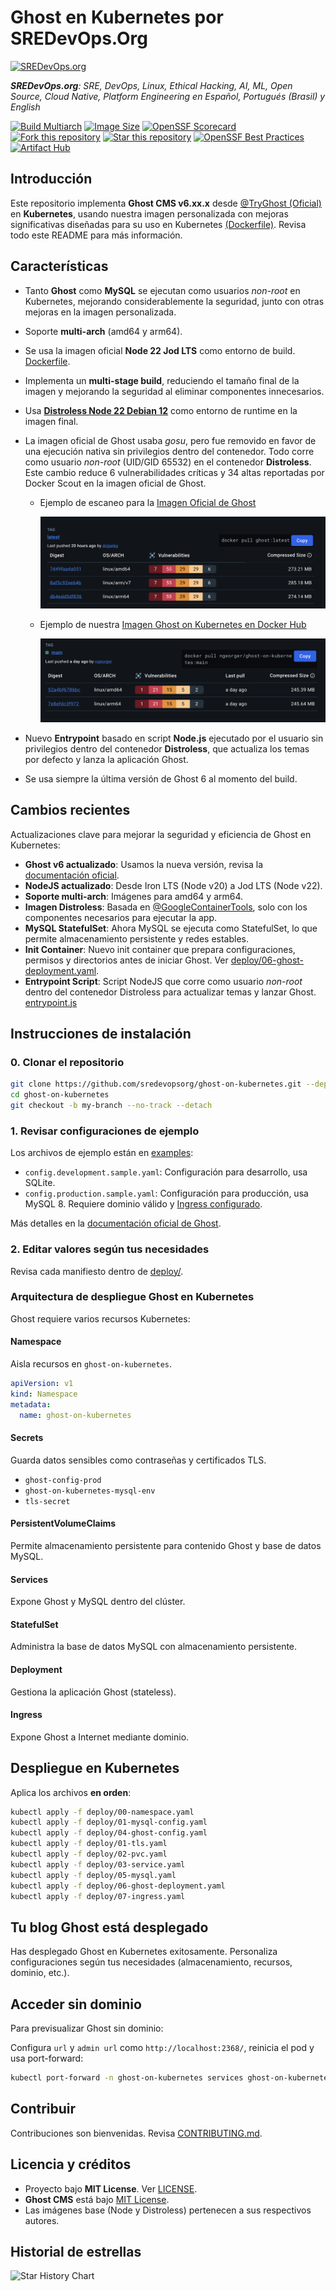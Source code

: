 # Ghost en Kubernetes por SREDevOps.Org

[![SREDevOps.org](https://github.com/sredevopsorg/.github/assets/34670018/6878e00f-635c-4553-8df7-3b20406fdb4f)](https://www.sredevops.org)

_**SREDevOps.org**: SRE, DevOps, Linux, Ethical Hacking, AI, ML, Open Source, Cloud Native, Platform Engineering en Español, Portugués (Brasil) y English_

[![Build Multiarch](https://github.com/sredevopsorg/ghost-on-kubernetes/actions/workflows/multi-build.yaml/badge.svg?branch=main)](https://github.com/sredevopsorg/ghost-on-kubernetes/actions/workflows/multi-build.yaml) [![Image Size](https://ghcr-badge.egpl.dev/sredevopsorg/ghost-on-kubernetes/size?color=%2344cc11&tag=main&label=main+image+size)](https://github.com/sredevopsorg/ghost-on-kubernetes/pkgs/container/ghost-on-kubernetes) [![OpenSSF Scorecard](https://api.securityscorecards.dev/projects/github.com/sredevopsorg/ghost-on-kubernetes/badge)](https://securityscorecards.dev/viewer/?uri=github.com/sredevopsorg/ghost-on-kubernetes) [![Fork this repository](https://img.shields.io/github/forks/sredevopsorg/ghost-on-kubernetes?style=social)](https://github.com/sredevopsorg/ghost-on-kubernetes/fork) [![Star this repository](https://img.shields.io/github/stars/sredevopsorg/ghost-on-kubernetes?style=social)](https://github.com/sredevopsorg/ghost-on-kubernetes/stargazers) [![OpenSSF Best Practices](https://www.bestpractices.dev/projects/8888/badge)](https://www.bestpractices.dev/projects/8888) [![Artifact Hub](https://img.shields.io/endpoint?url=https://artifacthub.io/badge/repository/ghost-on-kubernetes)](https://artifacthub.io/packages/search?repo=ghost-on-kubernetes)

## Introducción

Este repositorio implementa **Ghost CMS v6.xx.x** desde [@TryGhost (Oficial)](https://github.com/TryGhost/Ghost) en **Kubernetes**, usando nuestra imagen personalizada con mejoras significativas diseñadas para su uso en Kubernetes [(Dockerfile)](https://github.com/sredevopsorg/ghost-on-kubernetes/blob/main/Dockerfile). Revisa todo este README para más información.

## Características

- Tanto **Ghost** como **MySQL** se ejecutan como usuarios *non-root* en Kubernetes, mejorando considerablemente la seguridad, junto con otras mejoras en la imagen personalizada.
- Soporte **multi-arch** (amd64 y arm64).
- Se usa la imagen oficial **Node 22 Jod LTS** como entorno de build. [Dockerfile](https://github.com/sredevopsorg/ghost-on-kubernetes/blob/main/Dockerfile#L5).
- Implementa un **multi-stage build**, reduciendo el tamaño final de la imagen y mejorando la seguridad al eliminar componentes innecesarios.
- Usa **[Distroless Node 22 Debian 12](https://github.com/GoogleContainerTools/distroless/blob/main/README.md)** como entorno de runtime en la imagen final.
- La imagen oficial de Ghost usaba *gosu*, pero fue removido en favor de una ejecución nativa sin privilegios dentro del contenedor. Todo corre como usuario *non-root* (UID/GID 65532) en el contenedor **Distroless**. Este cambio reduce 6 vulnerabilidades críticas y 34 altas reportadas por Docker Scout en la imagen oficial de Ghost.

  - Ejemplo de escaneo para la [Imagen Oficial de Ghost](https://hub.docker.com/_/ghost/tags)

    ![Docker Scout Report - Ghost Official Image](https://raw.githubusercontent.com/sredevopsorg/ghost-on-kubernetes/main/docs/images/dockerhub-ghost.png)

  - Ejemplo de nuestra [Imagen Ghost on Kubernetes en Docker Hub](https://hub.docker.com/r/ngeorger/ghost-on-kubernetes/tags)

    ![Docker Scout Report - Ghost on Kubernetes Image](https://raw.githubusercontent.com/sredevopsorg/ghost-on-kubernetes/main/docs/images/dockerhub-ngeorger.png)

- Nuevo **Entrypoint** basado en script **Node.js** ejecutado por el usuario sin privilegios dentro del contenedor **Distroless**, que actualiza los temas por defecto y lanza la aplicación Ghost.
- Se usa siempre la última versión de Ghost 6 al momento del build.

## Cambios recientes

Actualizaciones clave para mejorar la seguridad y eficiencia de Ghost en Kubernetes:

- **Ghost v6 actualizado**: Usamos la nueva versión, revisa la [documentación oficial](https://docs.ghost.org/update).
- **NodeJS actualizado**: Desde Iron LTS (Node v20) a Jod LTS (Node v22).
- **Soporte multi-arch**: Imágenes para amd64 y arm64.
- **Imagen Distroless**: Basada en [@GoogleContainerTools](https://github.com/GoogleContainerTools), solo con los componentes necesarios para ejecutar la app.
- **MySQL StatefulSet**: Ahora MySQL se ejecuta como StatefulSet, lo que permite almacenamiento persistente y redes estables.
- **Init Container**: Nuevo init container que prepara configuraciones, permisos y directorios antes de iniciar Ghost. Ver [deploy/06-ghost-deployment.yaml](https://github.com/sredevopsorg/ghost-on-kubernetes/blob/main/deploy/06-ghost-deployment.yaml).
- **Entrypoint Script**: Script NodeJS que corre como usuario *non-root* dentro del contenedor Distroless para actualizar temas y lanzar Ghost. [entrypoint.js](https://github.com/sredevopsorg/ghost-on-kubernetes/blob/main/entrypoint.js)

## Instrucciones de instalación

### 0. Clonar el repositorio

```bash
git clone https://github.com/sredevopsorg/ghost-on-kubernetes.git --depth 1 --branch main --single-branch --no-tags
cd ghost-on-kubernetes
git checkout -b my-branch --no-track --detach
```

### 1. Revisar configuraciones de ejemplo

Los archivos de ejemplo están en [examples](https://github.com/sredevopsorg/ghost-on-kubernetes/blob/main/examples/):

- `config.development.sample.yaml`: Configuración para desarrollo, usa SQLite.
- `config.production.sample.yaml`: Configuración para producción, usa MySQL 8. Requiere dominio válido y [Ingress configurado](https://github.com/sredevopsorg/ghost-on-kubernetes/blob/main/deploy/07-ingress.yaml).

Más detalles en la [documentación oficial de Ghost](https://ghost.org/docs/config/#custom-configuration-files).

### 2. Editar valores según tus necesidades

Revisa cada manifiesto dentro de [deploy/](https://github.com/sredevopsorg/ghost-on-kubernetes/blob/main/deploy/).

### Arquitectura de despliegue Ghost en Kubernetes

Ghost requiere varios recursos Kubernetes:

#### Namespace

Aisla recursos en `ghost-on-kubernetes`.

```yaml
apiVersion: v1
kind: Namespace
metadata:
  name: ghost-on-kubernetes
```

#### Secrets

Guarda datos sensibles como contraseñas y certificados TLS.

- `ghost-config-prod`
- `ghost-on-kubernetes-mysql-env`
- `tls-secret`

#### PersistentVolumeClaims

Permite almacenamiento persistente para contenido Ghost y base de datos MySQL.

#### Services

Expone Ghost y MySQL dentro del clúster.

#### StatefulSet

Administra la base de datos MySQL con almacenamiento persistente.

#### Deployment

Gestiona la aplicación Ghost (stateless).

#### Ingress

Expone Ghost a Internet mediante dominio.

## Despliegue en Kubernetes

Aplica los archivos **en orden**:

```bash
kubectl apply -f deploy/00-namespace.yaml
kubectl apply -f deploy/01-mysql-config.yaml
kubectl apply -f deploy/04-ghost-config.yaml
kubectl apply -f deploy/01-tls.yaml
kubectl apply -f deploy/02-pvc.yaml
kubectl apply -f deploy/03-service.yaml
kubectl apply -f deploy/05-mysql.yaml
kubectl apply -f deploy/06-ghost-deployment.yaml
kubectl apply -f deploy/07-ingress.yaml
```

## Tu blog Ghost está desplegado

Has desplegado Ghost en Kubernetes exitosamente. Personaliza configuraciones según tus necesidades (almacenamiento, recursos, dominio, etc.).

## Acceder sin dominio

Para previsualizar Ghost sin dominio:

Configura `url` y `admin url` como `http://localhost:2368/`, reinicia el pod y usa port-forward:

```bash
kubectl port-forward -n ghost-on-kubernetes services ghost-on-kubernetes-service 2368:2368
```

## Contribuir

Contribuciones son bienvenidas. Revisa [CONTRIBUTING.md](https://github.com/sredevopsorg/ghost-on-kubernetes/blob/main/CONTRIBUTING.md).

## Licencia y créditos

- Proyecto bajo **MIT License**. Ver [LICENSE](https://github.com/sredevopsorg/ghost-on-kubernetes/blob/main/LICENSE).
- **Ghost CMS** está bajo [MIT License](https://github.com/TryGhost/Ghost/blob/main/LICENSE).
- Las imágenes base (Node y Distroless) pertenecen a sus respectivos autores.

## Historial de estrellas

![Star History Chart](https://api.star-history.com/svg?repos=sredevopsorg/ghost-on-kubernetes&type=Date&theme=dark)
